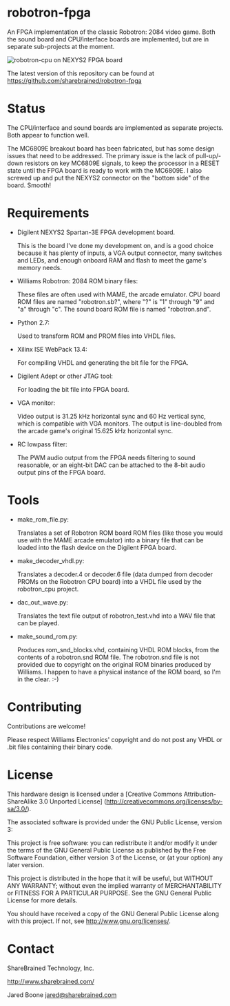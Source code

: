 robotron-fpga
=============

An FPGA implementation of the classic Robotron: 2084 video game. Both the
sound board and CPU/interface boards are implemented, but are in separate
sub-projects at the moment.

![robotron-cpu on NEXYS2 FPGA board](https://github.com/sharebrained/robotron-fpga/raw/master/doc/photo/robotron-on-nexys2.jpg)

The latest version of this repository can be found at
https://github.com/sharebrained/robotron-fpga

Status
======

The CPU/interface and sound boards are implemented as separate projects.
Both appear to function well.

The MC6809E breakout board has been fabricated, but has some design issues
that need to be addressed. The primary issue is the lack of pull-up/-down
resistors on key MC6809E signals, to keep the processor in a RESET state
until the FPGA board is ready to work with the MC6809E. I also screwed up
and put the NEXYS2 connector on the "bottom side" of the board. Smooth!

Requirements
============

* Digilent NEXYS2 Spartan-3E FPGA development board.

    This is the board I've done my development on, and is a good choice
    because it has plenty of inputs, a VGA output connector, many switches
    and LEDs, and enough onboard RAM and flash to meet the game's memory
    needs.

* Williams Robotron: 2084 ROM binary files:

    These files are often used with MAME, the arcade emulator. CPU board
    ROM files are named "robotron.sb?", where "?" is "1" through "9" and
    "a" through "c". The sound board ROM file is named "robotron.snd".

* Python 2.7:

    Used to transform ROM and PROM files into VHDL files.

* Xilinx ISE WebPack 13.4:

    For compiling VHDL and generating the bit file for the FPGA.

* Digilent Adept or other JTAG tool:

    For loading the bit file into FPGA board.

* VGA monitor:

    Video output is 31.25 kHz horizontal sync and 60 Hz vertical sync,
    which is compatible with VGA monitors. The output is line-doubled
    from the arcade game's original 15.625 kHz horizontal sync.

* RC lowpass filter:

    The PWM audio output from the FPGA needs filtering to sound reasonable,
    or an eight-bit DAC can be attached to the 8-bit audio output pins of
    the FPGA board.

Tools
=====

* make_rom_file.py:

    Translates a set of Robotron ROM board ROM files
    (like those you would use with the MAME arcade emulator) into a
    binary file that can be loaded into the flash device on the Digilent
    FPGA board.

* make_decoder_vhdl.py:

    Translates a decoder.4 or decoder.6 file (data
    dumped from decoder PROMs on the Robotron CPU board) into a VHDL
    file used by the robotron_cpu project.

* dac_out_wave.py:

    Translates the text file output of robotron_test.vhd
    into a WAV file that can be played.

* make_sound_rom.py:

    Produces rom_snd_blocks.vhd, containing VHDL ROM
    blocks, from the contents of a robotron.snd ROM file. The
    robotron.snd file is not provided due to copyright on the original
    ROM binaries produced by Williams. I happen to have a physical
    instance of the ROM board, so I'm in the clear. :-)

Contributing
============

Contributions are welcome!

Please respect Williams Electronics' copyright and do not post any VHDL
or .bit files containing their binary code.

License
=======

This hardware design is licensed under a
[Creative Commons Attribution-ShareAlike 3.0 Unported License]
(http://creativecommons.org/licenses/by-sa/3.0/).

The associated software is provided under the GNU Public License, 
version 3:

This project is free software: you can redistribute it and/or
modify it under the terms of the GNU General Public License as
published by the Free Software Foundation, either version 3 of the
License, or (at your option) any later version.

This project is distributed in the hope that it will be useful,
but WITHOUT ANY WARRANTY; without even the implied warranty of
MERCHANTABILITY or FITNESS FOR A PARTICULAR PURPOSE. See the GNU
General Public License for more details.

You should have received a copy of the GNU General Public License
along with this project. If not, see <http://www.gnu.org/licenses/>.

Contact
=======

ShareBrained Technology, Inc.

<http://www.sharebrained.com/>

Jared Boone <jared@sharebrained.com>
